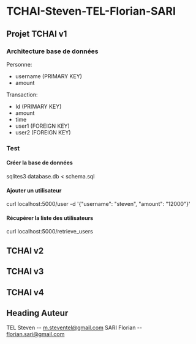 
# TCHAI-Steven-TEL-Florian-SARI


## Projet TCHAI v1

### Architecture base de données

Personne: 
 - username (PRIMARY KEY)
 - amount 
 
 Transaction:
 - Id (PRIMARY KEY)
 - amount
 - time
 - user1 (FOREIGN KEY)
 - user2 (FOREIGN KEY)

### Test 

#### Créer la base de données
sqlites3 database.db < schema.sql

#### Ajouter un utilisateur
curl localhost:5000/user -d '{"username": "steven", "amount": "12000"}'

#### Récupérer la liste des utilisateurs
curl localhost:5000/retrieve_users


## TCHAI v2

## TCHAI v3

## TCHAI v4

## Heading Auteur

TEL Steven -- m.steventel@gmail.com
SARI Florian -- florian.sari@gmail.com
